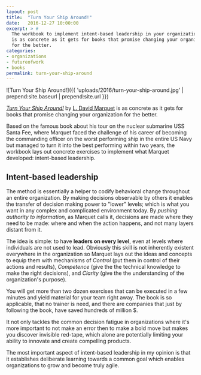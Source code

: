 ```yaml
---
layout: post
title:  "Turn Your Ship Around!"
date:   2016-12-27 10:00:00
excerpt: > #
  The workbook to implement intent-based leadership in your organization
  is as concrete as it gets for books that promise changing your organization
  for the better.
categories:
- organizations
- futureofwork
- books
permalink: turn-your-ship-around
---
```


![Turn Your Ship Around!]({{ 'uploads/2016/turn-your-ship-around.jpg' | prepend:site.baseurl | prepend:site.url }})

[*Turn Your Ship Around!*](http://amzn.to/2hjslhx) by [L. David Marquet][DM] 
is as concrete as it gets for books that promise changing your organization for the better.

Based on the famous book about his tour on the nuclear submarine USS Santa Fee, where Marquet faced
the challenge of his career of becoming the commanding officer on the worst performing ship in the
entire US Navy but managed to turn it into the best performing within two years, the workbook lays
out concrete exercises to implement what Marquet developed: intent-based leadership.

## Intent-based leadership

The method is essentially a helper to codify behavioral change throughout an entire organization.
By making decisions observable by others it enables the transfer of decision making power to
&quot;lower&quot; levels; which is what you want in any complex and complicated environment today.
By *pushing authority to information*, as Marquet calls it, decisions are made where they need to be
made: where and when the action happens, and not many layers distant from it.

The idea is simple: 
to have **leaders on every level**, even at levels where individuals are not used to lead. Obviously 
this skill is not inherently existent everywhere in the organization so Marquet lays out the
ideas and concepts to equip them with mechanisms of *Control* (put them in control of their actions
and results), *Competence* (give the the technical knowledge to make the right decisions), and *Clarity*
(give the the understanding of the organization's purpose). 

You will get more than two dozen exercises
that can be executed in a few minutes and yield material for your team right away. The book is so 
applicable, that no trainer is need, and there are companies that just by following the book, have
saved hundreds of million $.

It not only tackles the common decision fatigue in organizations where it's more important to not
make an error then to make a bold move but makes you discover invisible red-tape, which alone are
potentially limiting your ability to innovate and create compelling products.

The most important aspect of intent-based leadership in my opinion is that it establishes deliberate
learning towards a common goal which enables organizations to grow and become truly agile.

[DM]: http://www.davidmarquet.com/?utm_source=coderbyheart&utm_medium=blogpost&utm_campaign=turn-your-ship-around
